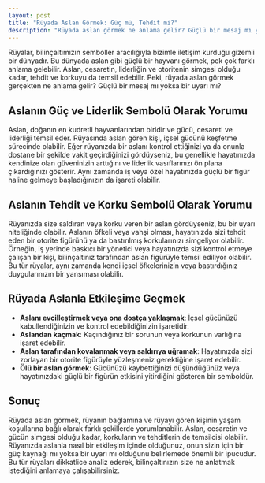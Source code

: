 ```yaml
---
layout: post
title: "Rüyada Aslan Görmek: Güç mü, Tehdit mi?"
description: "Rüyada aslan görmek ne anlama gelir? Güçlü bir mesaj mı yoksa bir uyarı mı?"
---
```


Rüyalar, bilinçaltımızın semboller aracılığıyla bizimle iletişim kurduğu gizemli bir dünyadır. Bu dünyada aslan gibi güçlü bir hayvanı görmek, pek çok farklı anlama gelebilir. Aslan, cesaretin, liderliğin ve otoritenin simgesi olduğu kadar, tehdit ve korkuyu da temsil edebilir. Peki, rüyada aslan görmek gerçekten ne anlama gelir? Güçlü bir mesaj mı yoksa bir uyarı mı?

## Aslanın Güç ve Liderlik Sembolü Olarak Yorumu

Aslan, doğanın en kudretli hayvanlarından biridir ve gücü, cesareti ve liderliği temsil eder. Rüyasında aslan gören kişi, içsel gücünü keşfetme sürecinde olabilir. Eğer rüyanızda bir aslanı kontrol ettiğinizi ya da onunla dostane bir şekilde vakit geçirdiğinizi gördüyseniz, bu genellikle hayatınızda kendinize olan güveninizin arttığını ve liderlik vasıflarınızı ön plana çıkardığınızı gösterir. Aynı zamanda iş veya özel hayatınızda güçlü bir figür haline gelmeye başladığınızın da işareti olabilir.

## Aslanın Tehdit ve Korku Sembolü Olarak Yorumu

Rüyanızda size saldıran veya korku veren bir aslan gördüyseniz, bu bir uyarı niteliğinde olabilir. Aslanın öfkeli veya vahşi olması, hayatınızda sizi tehdit eden bir otorite figürünü ya da bastırılmış korkularınızı simgeliyor olabilir. Örneğin, iş yerinde baskıcı bir yönetici veya hayatınızda sizi kontrol etmeye çalışan bir kişi, bilinçaltınız tarafından aslan figürüyle temsil ediliyor olabilir. Bu tür rüyalar, aynı zamanda kendi içsel öfkelerinizin veya bastırdığınız duygularınızın bir yansıması olabilir.

## Rüyada Aslanla Etkileşime Geçmek

- **Aslanı evcilleştirmek veya ona dostça yaklaşmak**: İçsel gücünüzü kabullendiğinizin ve kontrol edebildiğinizin işaretidir.
- **Aslandan kaçmak**: Kaçındığınız bir sorunun veya korkunun varlığına işaret edebilir.
- **Aslan tarafından kovalanmak veya saldırıya uğramak**: Hayatınızda sizi zorlayan bir otorite figürüyle yüzleşmeniz gerektiğine işaret edebilir.
- **Ölü bir aslan görmek**: Gücünüzü kaybettiğinizi düşündüğünüz veya hayatınızdaki güçlü bir figürün etkisini yitirdiğini gösteren bir semboldür.

## Sonuç

Rüyada aslan görmek, rüyanın bağlamına ve rüyayı gören kişinin yaşam koşullarına bağlı olarak farklı şekillerde yorumlanabilir. Aslan, cesaretin ve gücün simgesi olduğu kadar, korkuların ve tehditlerin de temsilcisi olabilir. Rüyanızda aslanla nasıl bir etkileşim içinde olduğunuz, onun sizin için bir güç kaynağı mı yoksa bir uyarı mı olduğunu belirlemede önemli bir ipucudur. Bu tür rüyaları dikkatlice analiz ederek, bilinçaltınızın size ne anlatmak istediğini anlamaya çalışabilirsiniz.